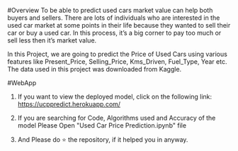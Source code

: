 #Overview
To be able to predict used cars market value can help both buyers and sellers. There are lots of individuals who are interested in the used car market at some points in their life because they wanted to sell their car or buy a used car. In this process, it’s a big corner to pay too much or sell less then it’s market value.

In this Project, we are going to predict the Price of Used Cars using various features like Present_Price, Selling_Price, Kms_Driven, Fuel_Type, Year etc. The data used in this project was downloaded from Kaggle.

#WebApp
1. If you want to view the deployed model, click on the following link: https://ucppredict.herokuapp.com/

2. If you are searching for Code, Algorithms used and Accuracy of the model Please Open "Used Car Price Prediction.ipynb" file

3. And Please do ⭐ the repository, if it helped you in anyway.

